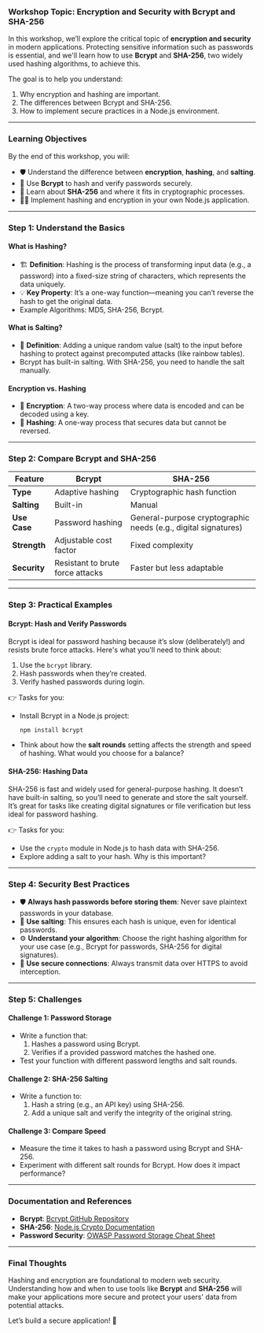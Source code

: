 ### **Workshop Topic: Encryption and Security with Bcrypt and SHA-256**

In this workshop, we’ll explore the critical topic of **encryption and security** in modern applications. Protecting sensitive information such as passwords is essential, and we'll learn how to use **Bcrypt** and **SHA-256**, two widely used hashing algorithms, to achieve this.

The goal is to help you understand:
1. Why encryption and hashing are important.
2. The differences between Bcrypt and SHA-256.
3. How to implement secure practices in a Node.js environment.

---

### **Learning Objectives**

By the end of this workshop, you will:
- 🛡 Understand the difference between **encryption**, **hashing**, and **salting**.
- 🔐 Use **Bcrypt** to hash and verify passwords securely.
- 🧮 Learn about **SHA-256** and where it fits in cryptographic processes.
- 👨‍💻 Implement hashing and encryption in your own Node.js application.

---

### **Step 1: Understand the Basics**  

#### **What is Hashing?**
- 🏗 **Definition**: Hashing is the process of transforming input data (e.g., a password) into a fixed-size string of characters, which represents the data uniquely.
- 💡 **Key Property**: It’s a one-way function—meaning you can’t reverse the hash to get the original data.
- Example Algorithms: MD5, SHA-256, Bcrypt.

#### **What is Salting?**
- 🌊 **Definition**: Adding a unique random value (salt) to the input before hashing to protect against precomputed attacks (like rainbow tables).
- Bcrypt has built-in salting. With SHA-256, you need to handle the salt manually.

#### **Encryption vs. Hashing**
- 🔑 **Encryption**: A two-way process where data is encoded and can be decoded using a key.
- 🔐 **Hashing**: A one-way process that secures data but cannot be reversed.

---

### **Step 2: Compare Bcrypt and SHA-256**

| Feature               | Bcrypt                           | SHA-256                          |
|-----------------------|-----------------------------------|-----------------------------------|
| **Type**             | Adaptive hashing                 | Cryptographic hash function      |
| **Salting**          | Built-in                         | Manual                           |
| **Use Case**         | Password hashing                 | General-purpose cryptographic needs (e.g., digital signatures) |
| **Strength**         | Adjustable cost factor           | Fixed complexity                 |
| **Security**         | Resistant to brute force attacks | Faster but less adaptable        |

---

### **Step 3: Practical Examples**  

#### **Bcrypt: Hash and Verify Passwords**
Bcrypt is ideal for password hashing because it’s slow (deliberately!) and resists brute force attacks. Here's what you'll need to think about:
1. Use the `bcrypt` library.
2. Hash passwords when they’re created.
3. Verify hashed passwords during login.

👉 Tasks for you:  
- Install Bcrypt in a Node.js project:  
  ```bash
  npm install bcrypt
  ```
- Think about how the **salt rounds** setting affects the strength and speed of hashing. What would you choose for a balance?

#### **SHA-256: Hashing Data**
SHA-256 is fast and widely used for general-purpose hashing. It doesn’t have built-in salting, so you’ll need to generate and store the salt yourself. It’s great for tasks like creating digital signatures or file verification but less ideal for password hashing.

👉 Tasks for you:  
- Use the `crypto` module in Node.js to hash data with SHA-256.  
- Explore adding a salt to your hash. Why is this important?

---

### **Step 4: Security Best Practices**  

- 🛡 **Always hash passwords before storing them**: Never save plaintext passwords in your database.  
- 🌟 **Use salting**: This ensures each hash is unique, even for identical passwords.  
- ⚙️ **Understand your algorithm**: Choose the right hashing algorithm for your use case (e.g., Bcrypt for passwords, SHA-256 for digital signatures).  
- 🔐 **Use secure connections**: Always transmit data over HTTPS to avoid interception.

---

### **Step 5: Challenges**

#### **Challenge 1: Password Storage**
- Write a function that:
  1. Hashes a password using Bcrypt.
  2. Verifies if a provided password matches the hashed one.
- Test your function with different password lengths and salt rounds.

#### **Challenge 2: SHA-256 Salting**
- Write a function to:
  1. Hash a string (e.g., an API key) using SHA-256.
  2. Add a unique salt and verify the integrity of the original string.

#### **Challenge 3: Compare Speed**
- Measure the time it takes to hash a password using Bcrypt and SHA-256.  
- Experiment with different salt rounds for Bcrypt. How does it impact performance?

---

### **Documentation and References**
- **Bcrypt**: [Bcrypt GitHub Repository](https://github.com/kelektiv/node.bcrypt.js)  
- **SHA-256**: [Node.js Crypto Documentation](https://nodejs.org/api/crypto.html#crypto_crypto_createhash_algorithm_options)  
- **Password Security**: [OWASP Password Storage Cheat Sheet](https://cheatsheetseries.owasp.org/cheatsheets/Password_Storage_Cheat_Sheet.html)  

---

### **Final Thoughts**  
Hashing and encryption are foundational to modern web security. Understanding how and when to use tools like **Bcrypt** and **SHA-256** will make your applications more secure and protect your users' data from potential attacks.  

Let’s build a secure application! 🔐
